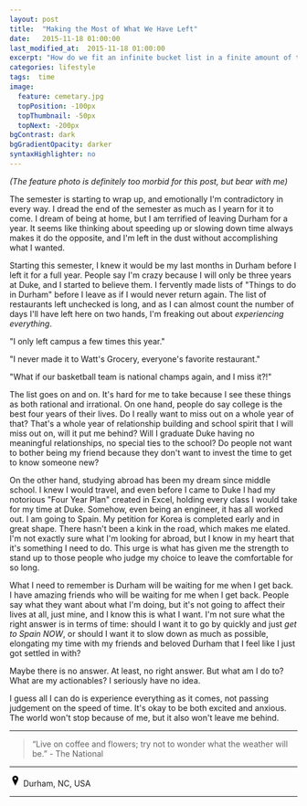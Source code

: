 ```yaml
---
layout: post
title:  "Making the Most of What We Have Left"
date:   2015-11-18 01:00:00
last_modified_at:  2015-11-18 01:00:00
excerpt: "How do we fit an infinite bucket list in a finite amount of time..."
categories: lifestyle
tags:  time
image:
  feature: cemetary.jpg
  topPosition: -100px
  topThumbnail: -50px
  topNext: -200px
bgContrast: dark
bgGradientOpacity: darker
syntaxHighlighter: no
---
```

*(The feature photo is definitely too morbid for this post, but bear with me)*

The semester is starting to wrap up, and emotionally I'm contradictory in every way. I dread the end of the semester as much as I yearn for it to come. I dream of being at home, but I am terrified of leaving Durham for a year. It seems like thinking about speeding up or slowing down time always makes it do the opposite, and I'm left in the dust without accomplishing what I wanted.

Starting this semester, I knew it would be my last months in Durham before I left it for a full year. People say I'm crazy because I will only be three years at Duke, and I started to believe them. I fervently made lists of "Things to do in Durham" before I leave as if I would never return again. The list of restaurants left unchecked is long, and as I can almost count the number of days I'll have left here on two hands, I'm freaking out about *experiencing everything*.

"I only left campus a few times this year."

"I never made it to Watt's Grocery, everyone's favorite restaurant."

"What if our basketball team is national champs again, and I miss it?!"

The list goes on and on. It's hard for me to take because I see these things as both rational and irrational. On one hand, people do say college is the best four years of their lives. Do I really want to miss out on a whole year of that? That's a whole year of relationship building and school spirit that I will miss out on, will it put me behind? Will I graduate Duke having no meaningful relationships, no special ties to the school? Do people not want to bother being my friend because they don't want to invest the time to get to know someone new?

On the other hand, studying abroad has been my dream since middle school. I knew I would travel, and even before I came to Duke I had my notorious "Four Year Plan" created in Excel, holding every class I would take for my time at Duke. Somehow, even being an engineer, it has all worked out. I am going to Spain. My petition for Korea is completed early and in great shape. There hasn't been a kink in the road, which makes me elated. I'm not exactly sure what I'm looking for abroad, but I know in my heart that it's something I need to do. This urge is what has given me the strength to stand up to those people who judge my choice to leave the comfortable for so long.

What I need to remember is Durham will be waiting for me when I get back. I have amazing friends who will be waiting for me when I get back. People say what they want about what I'm doing, but it's not going to affect their lives at all, just mine, and I know this is what I want. I'm not sure what the right answer is in terms of time: should I want it to go by quickly and just *get to Spain NOW*, or should I want it to slow down as much as possible, elongating my time with my friends and beloved Durham that I feel like I just got settled in with?

Maybe there is no answer. At least, no right answer. But what am I do to? What are my actionables? I seriously have no idea.

I guess all I can do is experience everything as it comes, not passing judgement on the speed of time. It's okay to be both excited and anxious. The world won't stop because of me, but it also won't leave me behind.


<hr></hr>

<blockquote class="largeQuote">“Live on coffee and flowers; try not to wonder what the weather will be.” - The National</blockquote>

<hr></hr>

<img src="/assets/images/location.png" height=20px width=20px/> Durham, NC, USA

<hr></hr>
